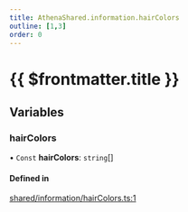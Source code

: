 ```yaml
---
title: AthenaShared.information.hairColors
outline: [1,3]
order: 0
---
```


# {{ $frontmatter.title }}


## Variables

### hairColors

• `Const` **hairColors**: `string`[]

#### Defined in

[shared/information/hairColors.ts:1](https://github.com/Stuyk/altv-athena/blob/3dfaad7/src/core/shared/information/hairColors.ts#L1)
